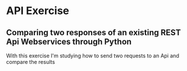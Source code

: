 # API Exercise

## Comparing two responses of an existing REST Api Webservices through Python

With this exercise I'm studying how to send two requests to an Api and compare the results